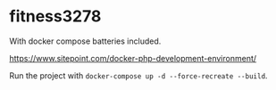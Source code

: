 # fitness3278

With docker compose batteries included.

https://www.sitepoint.com/docker-php-development-environment/

Run the project with `docker-compose up -d --force-recreate --build`.
